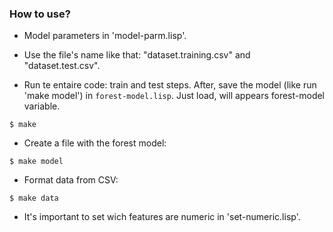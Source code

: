 ### How to use?

- Model parameters in 'model-parm.lisp'.

- Use the file's name  like that: "dataset.training.csv" and "dataset.test.csv".

- Run te entaire code: train and test steps. After, save the model (like run 'make model') in `forest-model.lisp`. Just load, will appears forest-model variable.

`$ make`

- Create a file with the forest model:

`$ make model`

- Format data from CSV:

`$ make data`

- It's important to set wich features are numeric in 'set-numeric.lisp'.



